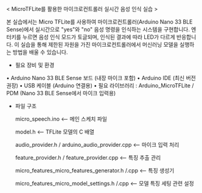 < MicroTFLite를 활용한 마이크로컨트롤러 실시간 음성 인식 실습 >

본 실습에서는 Micro TFLite를 사용하여 마이크로컨트롤러(Arduino Nano 33 BLE Sense)에서 실시간으로 "yes"와 "no" 음성 명령을 인식하는 시스템을 구현합니다. 엔터키를 누르면 음성 인식 모드가 토글되며, 인식된 결과에 따라 LED가 다르게 반응합니다. 이 실습을 통해 제한된 자원을 가진 마이크로컨트롤러에서 머신러닝 모델을 실행하는 방법을 배울 수 있습니다.


- 필요 장비 및 환경

•	Arduino Nano 33 BLE Sense 보드 (내장 마이크 포함)
•	Arduino IDE (최신 버전 권장)
•	USB 케이블 (Arduino 연결용)
•	필요 라이브러리 : Arduino_MicroTFLite / PDM (Nano 33 BLE Sense에서 마이크 입력용)


- 파일 구조


  micro_speech.ino                                 <-- 메인 스케치 파일

  model.h                                          <-- TFLite 모델의 C 배열

  audio_provider.h / arduino_audio_provider.cpp    <-- 마이크 입력 처리

  feature_provider.h / feature_provider.cpp        <-- 특징 추출 관리

  micro_features_micro_features_generator.h /.cpp  <-- 특징 생성기

  micro_features_micro_model_settings.h /.cpp      <-- 모델 특징 세팅 관련 설정


  
